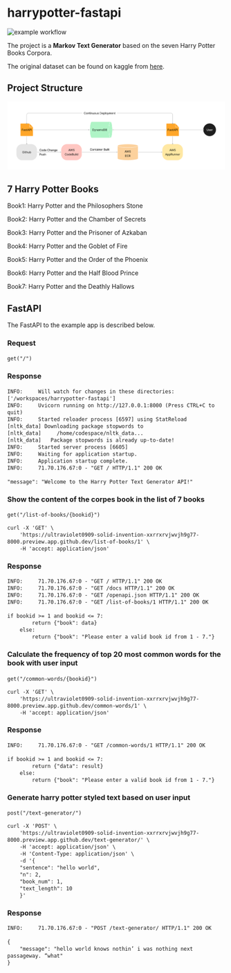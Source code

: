 # harrypotter-fastapi

![example workflow](https://github.com/nogibjj/harrypotter-fastapi/actions/workflows/main.yml/badge.svg)

The project is a **Markov Text Generator** based on the seven Harry Potter Books Corpora. 

The original dataset can be found on kaggle from [here](https://www.kaggle.com/datasets/balabaskar/harry-potter-books-corpora-part-1-7).

## Project Structure
![image](https://github.com/nogibjj/harrypotter-fastapi/blob/main/Structure.png)

## 7 Harry Potter Books

Book1: Harry Potter and the Philosophers Stone

Book2: Harry Potter and the Chamber of Secrets

Book3: Harry Potter and the Prisoner of Azkaban

Book4: Harry Potter and the Goblet of Fire

Book5: Harry Potter and the Order of the Phoenix

Book6: Harry Potter and the Half Blood Prince

Book7: Harry Potter and the Deathly Hallows

## FastAPI
The FastAPI to the example app is described below.

### Request

`get("/")`


### Response

    INFO:     Will watch for changes in these directories: ['/workspaces/harrypotter-fastapi']
    INFO:     Uvicorn running on http://127.0.0.1:8000 (Press CTRL+C to quit)
    INFO:     Started reloader process [6597] using StatReload
    [nltk_data] Downloading package stopwords to
    [nltk_data]     /home/codespace/nltk_data...
    [nltk_data]   Package stopwords is already up-to-date!
    INFO:     Started server process [6605]
    INFO:     Waiting for application startup.
    INFO:     Application startup complete.
    INFO:     71.70.176.67:0 - "GET / HTTP/1.1" 200 OK

    "message": "Welcome to the Harry Potter Text Generator API!"

### Show the content of the corpes book in the list of 7 books

`get("/list-of-books/{bookid}")`

    curl -X 'GET' \
        'https://ultraviolet0909-solid-invention-xxrrxrvjwvjh9g77-8000.preview.app.github.dev/list-of-books/1' \
        -H 'accept: application/json'

### Response 
    INFO:     71.70.176.67:0 - "GET / HTTP/1.1" 200 OK
    INFO:     71.70.176.67:0 - "GET /docs HTTP/1.1" 200 OK
    INFO:     71.70.176.67:0 - "GET /openapi.json HTTP/1.1" 200 OK
    INFO:     71.70.176.67:0 - "GET /list-of-books/1 HTTP/1.1" 200 OK

    if bookid >= 1 and bookid <= 7:
            return {"book": data}
        else:
            return {"book": "Please enter a valid book id from 1 - 7."}

### Calculate the frequency of top 20 most common words for the book with user input

`get("/common-words/{bookid}")`

    curl -X 'GET' \
        'https://ultraviolet0909-solid-invention-xxrrxrvjwvjh9g77-8000.preview.app.github.dev/common-words/1' \
        -H 'accept: application/json'

### Response 
    INFO:     71.70.176.67:0 - "GET /common-words/1 HTTP/1.1" 200 OK

    if bookid >= 1 and bookid <= 7:
            return {"data": result}
        else:
            return {"book": "Please enter a valid book id from 1 - 7."}

### Generate harry potter styled text based on user input

`post("/text-generator/")`

    curl -X 'POST' \
        'https://ultraviolet0909-solid-invention-xxrrxrvjwvjh9g77-8000.preview.app.github.dev/text-generator/' \
        -H 'accept: application/json' \
        -H 'Content-Type: application/json' \
        -d '{
        "sentence": "hello world",
        "n": 2,
        "book_num": 1,
        "text_length": 10
        }'
### Response
    INFO:     71.70.176.67:0 - "POST /text-generator/ HTTP/1.1" 200 OK

    {
        "message": "hello world knows nothin’ i was nothing next passageway. “what"
    }
